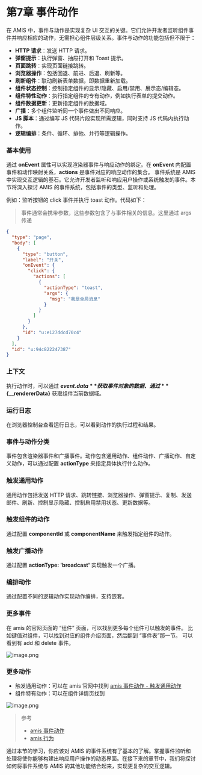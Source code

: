 # 第7章 事件动作

在 AMIS 中，事件与动作是实现复杂 UI 交互的关键。它们允许开发者监听组件事件并响应相应的动作，无需担心组件层级关系。事件与动作的功能包括但不限于：

- **HTTP 请求**：发送 HTTP 请求。
- **弹窗提示**：执行弹窗、抽屉打开和 Toast 提示。
- **页面跳转**：实现页面链接跳转。
- **浏览器操作**：包括回退、前进、后退、刷新等。
- **刷新组件**：联动刷新表单数据，即数据重新加载。
- **组件状态控制**：控制指定组件的显示/隐藏、启用/禁用、展示态/编辑态。
- **组件特性动作**：执行指定组件的专有动作，例如执行表单的提交动作。
- **组件数据更新**：更新指定组件的数据域。
- **广播**：多个组件监听同一个事件做出不同响应。
- **JS 脚本**：通过编写 JS 代码片段实现所需逻辑，同时支持 JS 代码内执行动作。
- **逻辑编排**：条件、循环、排他、并行等逻辑操作。
### 基本使用
通过 **onEvent** 属性可以实现渲染器事件与响应动作的绑定。在 **onEvent** 内配置事件和动作映射关系，**actions** 是事件对应的响应动作的集合。
事件系统是 AMIS 中实现交互逻辑的基石。它允许开发者监听和响应用户操作或系统触发的事件。本节将深入探讨 AMIS 的事件系统，包括事件的类型、监听和处理。

例如：监听按钮的 click 事件并执行 toast 动作。代码如下：


> 事件通常会携带参数，这些参数包含了与事件相关的信息。这里通过 args 传递

```json
{
  "type": "page",
  "body": [
    {
      "type": "button",
      "label": "开关",
      "onEvent": {
        "click": {
          "actions": [
            {
              "actionType": "toast",
              "args": {
                "msg": "我是全局消息"
              }
            }
          ]
        }
      },
      "id": "u:e127ddcd70c4"
    }
  ],
  "id": "u:94c822247387"
}
```


### 上下文
执行动作时，可以通过 **${event.data}** 获取事件对象的数据、通过 **${__rendererData}** 获取组件当前数据域。
### 运行日志
在浏览器控制台查看运行日志，可以看到动作的执行过程和结果。
### 事件与动作分类
事件包含渲染器事件和广播事件。动作包含通用动作、组件动作、广播动作、自定义动作，可以通过配置 **actionType** 来指定具体执行什么动作。
### 触发通用动作
通用动作包括发送 HTTP 请求、跳转链接、浏览器操作、弹窗提示、复制、发送邮件、刷新、控制显示隐藏、控制启用禁用状态、更新数据等。
### 触发组件的动作
通过配置 **componentId** 或 **componentName** 来触发指定组件的动作。
### 触发广播动作
通过配置 **actionType: 'broadcast'** 实现触发一个广播。
### 编排动作
通过配置不同的逻辑动作实现动作编排，支持嵌套。

### 更多事件
在 amis 的官网页面的 “组件” 页面，可以找到更多每个组件可以触发的事件。
比如键值对组件，可以找到对应的组件介绍页面，然后翻到 “事件表”那一节。
可以看到有 add 和 delete 事件。

![image.png](/img/amis/amis-more-events.png)

### 更多动作

- 触发通用动作：可以在 amis 官网中找到 [amis 事件动作 - 触发通用动作](https://aisuda.bce.baidu.com/amis/zh-CN/docs/concepts/event-action#%E8%A7%A6%E5%8F%91%E9%80%9A%E7%94%A8%E5%8A%A8%E4%BD%9C)
- 组件特有动作：可以在组件详情页找到

![image.png](/img/amis/amis-more-actions.png)


> 参考
> - [amis 事件动作](https://aisuda.bce.baidu.com/amis/zh-CN/docs/concepts/event-action)
> - [amis 行为](https://aisuda.bce.baidu.com/amis/zh-CN/docs/concepts/action)


通过本节的学习，你应该对 AMIS 的事件系统有了基本的了解。掌握事件监听和处理将使你能够构建出响应用户操作的动态界面。在接下来的章节中，我们将探讨如何将事件系统与 AMIS 的其他功能结合起来，实现更复杂的交互逻辑。


